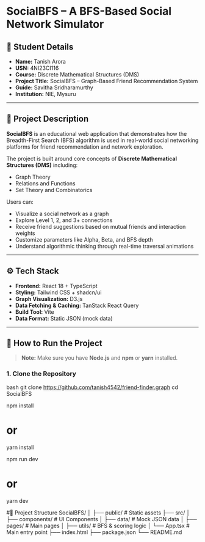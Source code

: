 # SocialBFS – A BFS-Based Social Network Simulator

## 👤 Student Details
- **Name:** Tanish Arora  
- **USN:** 4NI23CI116  
- **Course:** Discrete Mathematical Structures (DMS)  
- **Project Title:** SocialBFS – Graph-Based Friend Recommendation System  
- **Guide:** Savitha Sridharamurthy  
- **Institution:** NIE, Mysuru  

---

## 📘 Project Description

**SocialBFS** is an educational web application that demonstrates how the Breadth-First Search (BFS) algorithm is used in real-world social networking platforms for friend recommendation and network exploration.

The project is built around core concepts of **Discrete Mathematical Structures (DMS)** including:
- Graph Theory
- Relations and Functions
- Set Theory and Combinatorics

Users can:
- Visualize a social network as a graph
- Explore Level 1, 2, and 3+ connections
- Receive friend suggestions based on mutual friends and interaction weights
- Customize parameters like Alpha, Beta, and BFS depth
- Understand algorithmic thinking through real-time traversal animations

---

## ⚙️ Tech Stack

- **Frontend:** React 18 + TypeScript  
- **Styling:** Tailwind CSS + shadcn/ui  
- **Graph Visualization:** D3.js  
- **Data Fetching & Caching:** TanStack React Query  
- **Build Tool:** Vite  
- **Data Format:** Static JSON (mock data)

---

## 🚀 How to Run the Project

> **Note:** Make sure you have **Node.js** and **npm** or **yarn** installed.

### 1. Clone the Repository

bash
git clone https://github.com/tanish4542/friend-finder.graph
cd SocialBFS

npm install
# or
yarn install

npm run dev
# or
yarn dev

#📂 Project Structure
SocialBFS/
│
├── public/                # Static assets
├── src/
│   ├── components/        # UI Components
│   ├── data/              # Mock JSON data
│   ├── pages/             # Main pages
│   ├── utils/             # BFS & scoring logic
│   └── App.tsx            # Main entry point
├── index.html
├── package.json
└── README.md
